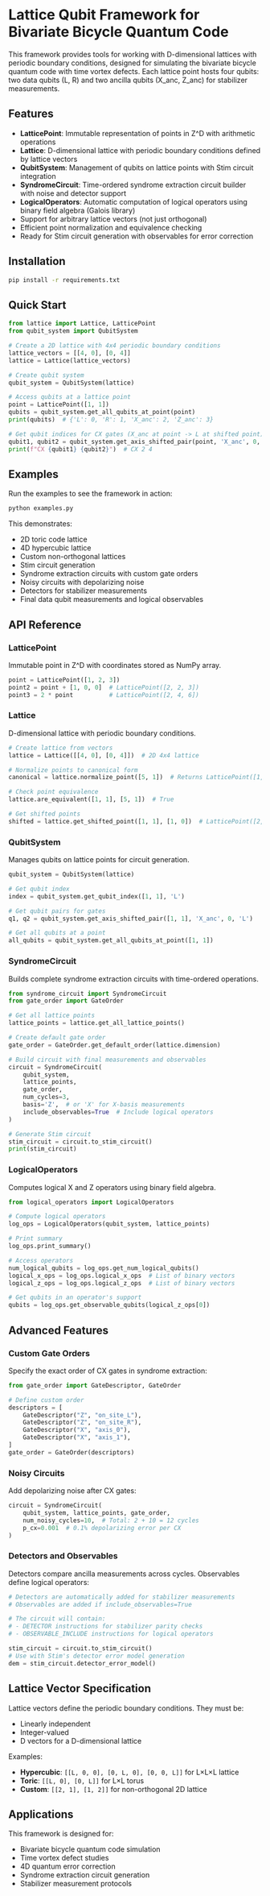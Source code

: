 # Lattice Qubit Framework for Bivariate Bicycle Quantum Code

This framework provides tools for working with D-dimensional lattices with periodic boundary conditions, designed for simulating the bivariate bicycle quantum code with time vortex defects. Each lattice point hosts four qubits: two data qubits (L, R) and two ancilla qubits (X_anc, Z_anc) for stabilizer measurements.

## Features

- **LatticePoint**: Immutable representation of points in Z^D with arithmetic operations
- **Lattice**: D-dimensional lattice with periodic boundary conditions defined by lattice vectors
- **QubitSystem**: Management of qubits on lattice points with Stim circuit integration
- **SyndromeCircuit**: Time-ordered syndrome extraction circuit builder with noise and detector support
- **LogicalOperators**: Automatic computation of logical operators using binary field algebra (Galois library)
- Support for arbitrary lattice vectors (not just orthogonal)
- Efficient point normalization and equivalence checking
- Ready for Stim circuit generation with observables for error correction

## Installation

```bash
pip install -r requirements.txt
```

## Quick Start

```python
from lattice import Lattice, LatticePoint
from qubit_system import QubitSystem

# Create a 2D lattice with 4x4 periodic boundary conditions
lattice_vectors = [[4, 0], [0, 4]]
lattice = Lattice(lattice_vectors)

# Create qubit system
qubit_system = QubitSystem(lattice)

# Access qubits at a lattice point
point = LatticePoint([1, 1])
qubits = qubit_system.get_all_qubits_at_point(point)
print(qubits)  # {'L': 0, 'R': 1, 'X_anc': 2, 'Z_anc': 3}

# Get qubit indices for CX gates (X_anc at point -> L at shifted point)
qubit1, qubit2 = qubit_system.get_axis_shifted_pair(point, 'X_anc', 0, 'L')
print(f"CX {qubit1} {qubit2}")  # CX 2 4
```

## Examples

Run the examples to see the framework in action:

```bash
python examples.py
```

This demonstrates:
- 2D toric code lattice
- 4D hypercubic lattice  
- Custom non-orthogonal lattices
- Stim circuit generation
- Syndrome extraction circuits with custom gate orders
- Noisy circuits with depolarizing noise
- Detectors for stabilizer measurements
- Final data qubit measurements and logical observables

## API Reference

### LatticePoint

Immutable point in Z^D with coordinates stored as NumPy array.

```python
point = LatticePoint([1, 2, 3])
point2 = point + [1, 0, 0]  # LatticePoint([2, 2, 3])
point3 = 2 * point          # LatticePoint([2, 4, 6])
```

### Lattice

D-dimensional lattice with periodic boundary conditions.

```python
# Create lattice from vectors
lattice = Lattice([[4, 0], [0, 4]])  # 2D 4x4 lattice

# Normalize points to canonical form
canonical = lattice.normalize_point([5, 1])  # Returns LatticePoint([1, 1])

# Check point equivalence
lattice.are_equivalent([1, 1], [5, 1])  # True

# Get shifted points
shifted = lattice.get_shifted_point([1, 1], [1, 0])  # LatticePoint([2, 1])
```

### QubitSystem

Manages qubits on lattice points for circuit generation.

```python
qubit_system = QubitSystem(lattice)

# Get qubit index
index = qubit_system.get_qubit_index([1, 1], 'L')

# Get qubit pairs for gates
q1, q2 = qubit_system.get_axis_shifted_pair([1, 1], 'X_anc', 0, 'L')

# Get all qubits at a point
all_qubits = qubit_system.get_all_qubits_at_point([1, 1])
```

### SyndromeCircuit

Builds complete syndrome extraction circuits with time-ordered operations.

```python
from syndrome_circuit import SyndromeCircuit
from gate_order import GateOrder

# Get all lattice points
lattice_points = lattice.get_all_lattice_points()

# Create default gate order
gate_order = GateOrder.get_default_order(lattice.dimension)

# Build circuit with final measurements and observables
circuit = SyndromeCircuit(
    qubit_system, 
    lattice_points, 
    gate_order,
    num_cycles=3,
    basis='Z',  # or 'X' for X-basis measurements
    include_observables=True  # Include logical operators
)

# Generate Stim circuit
stim_circuit = circuit.to_stim_circuit()
print(stim_circuit)
```

### LogicalOperators

Computes logical X and Z operators using binary field algebra.

```python
from logical_operators import LogicalOperators

# Compute logical operators
log_ops = LogicalOperators(qubit_system, lattice_points)

# Print summary
log_ops.print_summary()

# Access operators
num_logical_qubits = log_ops.get_num_logical_qubits()
logical_x_ops = log_ops.logical_x_ops  # List of binary vectors
logical_z_ops = log_ops.logical_z_ops  # List of binary vectors

# Get qubits in an operator's support
qubits = log_ops.get_observable_qubits(logical_z_ops[0])
```

## Advanced Features

### Custom Gate Orders

Specify the exact order of CX gates in syndrome extraction:

```python
from gate_order import GateDescriptor, GateOrder

# Define custom order
descriptors = [
    GateDescriptor("Z", "on_site_L"),
    GateDescriptor("Z", "on_site_R"),
    GateDescriptor("X", "axis_0"),
    GateDescriptor("X", "axis_1"),
]
gate_order = GateOrder(descriptors)
```

### Noisy Circuits

Add depolarizing noise after CX gates:

```python
circuit = SyndromeCircuit(
    qubit_system, lattice_points, gate_order,
    num_noisy_cycles=10,  # Total: 2 + 10 = 12 cycles
    p_cx=0.001  # 0.1% depolarizing error per CX
)
```

### Detectors and Observables

Detectors compare ancilla measurements across cycles. Observables define logical operators:

```python
# Detectors are automatically added for stabilizer measurements
# Observables are added if include_observables=True

# The circuit will contain:
# - DETECTOR instructions for stabilizer parity checks
# - OBSERVABLE_INCLUDE instructions for logical operators

stim_circuit = circuit.to_stim_circuit()
# Use with Stim's detector error model generation
dem = stim_circuit.detector_error_model()
```

## Lattice Vector Specification

Lattice vectors define the periodic boundary conditions. They must be:
- Linearly independent
- Integer-valued
- D vectors for a D-dimensional lattice

Examples:
- **Hypercubic**: `[[L, 0, 0], [0, L, 0], [0, 0, L]]` for L×L×L lattice
- **Toric**: `[[L, 0], [0, L]]` for L×L torus
- **Custom**: `[[2, 1], [1, 2]]` for non-orthogonal 2D lattice

## Applications

This framework is designed for:
- Bivariate bicycle quantum code simulation
- Time vortex defect studies
- 4D quantum error correction
- Syndrome extraction circuit generation
- Stabilizer measurement protocols
